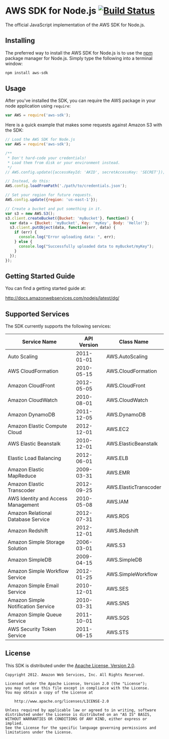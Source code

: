 # AWS SDK for Node.js [![Build Status](https://travis-ci.org/aws/aws-sdk-js.png?branch=master)](https://travis-ci.org/aws/aws-sdk-js)

The official JavaScript implementation of the AWS SDK for Node.js.

## Installing

The preferred way to install the AWS SDK for Node.js is to use the
[npm](http://npmjs.org) package manager for Node.js. Simply type the following
into a terminal window:

```sh
npm install aws-sdk
```

## Usage

After you've installed the SDK, you can require the AWS package in your node
application using `require`:

```js
var AWS = require('aws-sdk');
```

Here is a quick example that makes some requests against Amazon S3 with the SDK:

```js
// Load the AWS SDK for Node.js
var AWS = require('aws-sdk');

/**
 * Don't hard-code your credentials!
 * Load them from disk or your environment instead.
 */
// AWS.config.update({accessKeyId: 'AKID', secretAccessKey: 'SECRET'});

// Instead, do this:
AWS.config.loadFromPath('./path/to/credentials.json');

// Set your region for future requests.
AWS.config.update({region: 'us-east-1'});

// Create a bucket and put something in it.
var s3 = new AWS.S3();
s3.client.createBucket({Bucket: 'myBucket'}, function() {
  var data = {Bucket: 'myBucket', Key: 'myKey', Body: 'Hello!'};
  s3.client.putObject(data, function(err, data) {
    if (err) {
      console.log("Error uploading data: ", err);
    } else {
      console.log("Successfully uploaded data to myBucket/myKey");
    }
  });
});
```

## Getting Started Guide

You can find a getting started guide at:

http://docs.amazonwebservices.com/nodejs/latest/dg/

## Supported Services

The SDK currently supports the following services:

<table>
  <thead>
    <th>Service Name</th>
    <th>API Version</th>
    <th>Class Name</th>
  </thead>
  <tbody>
    <tr>
      <td>Auto Scaling</td>
      <td>2011-01-01</td>
      <td>AWS.AutoScaling</td>
    </tr>
    <tr>
      <td>AWS CloudFormation</td>
      <td>2010-05-15</td>
      <td>AWS.CloudFormation</td>
    </tr>
    <tr>
      <td>Amazon CloudFront</td>
      <td>2012-05-05</td>
      <td>AWS.CloudFront</td>
    </tr>
    <tr>
      <td>Amazon CloudWatch</td>
      <td>2010-08-01</td>
      <td>AWS.CloudWatch</td>
    </tr>
    <tr>
      <td>Amazon DynamoDB</td>
      <td>2011-12-05</td>
      <td>AWS.DynamoDB</td>
    </tr>
    <tr>
      <td>Amazon Elastic Compute Cloud</td>
      <td>2012-12-01</td>
      <td>AWS.EC2</td>
    </tr>
    <tr>
      <td>AWS Elastic Beanstalk</td>
      <td>2010-12-01</td>
      <td>AWS.ElasticBeanstalk</td>
    </tr>
    <tr>
      <td>Elastic Load Balancing</td>
      <td>2012-06-01</td>
      <td>AWS.ELB</td>
    </tr>
    <tr>
      <td>Amazon Elastic MapReduce</td>
      <td>2009-03-31</td>
      <td>AWS.EMR</td>
    </tr>
    <tr>
      <td>Amazon Elastic Transcoder</td>
      <td>2012-09-25</td>
      <td>AWS.ElasticTranscoder</td>
    </tr>
    <tr>
      <td>AWS Identity and Access Management</td>
      <td>2010-05-08</td>
      <td>AWS.IAM</td>
    </tr>
    <tr>
      <td>Amazon Relational Database Service</td>
      <td>2012-07-31</td>
      <td>AWS.RDS</td>
    </tr>
    <tr>
      <td>Amazon Redshift</td>
      <td>2012-12-01</td>
      <td>AWS.Redshift</td>
    </tr>
    <tr>
      <td>Amazon Simple Storage Solution</td>
      <td>2006-03-01</td>
      <td>AWS.S3</td>
    </tr>
    <tr>
      <td>Amazon SimpleDB</td>
      <td>2009-04-15</td>
      <td>AWS.SimpleDB</td>
    </tr>
    <tr>
      <td>Amazon Simple Workflow Service</td>
      <td>2012-01-25</td>
      <td>AWS.SimpleWorkflow</td>
    </tr>
    <tr>
      <td>Amazon Simple Email Service</td>
      <td>2010-12-01</td>
      <td>AWS.SES</td>
    </tr>
    <tr>
      <td>Amazon Simple Notification Service</td>
      <td>2010-03-31</td>
      <td>AWS.SNS</td>
    </tr>
    <tr>
      <td>Amazon Simple Queue Service</td>
      <td>2011-10-01</td>
      <td>AWS.SQS</td>
    </tr>
    <tr>
      <td>AWS Security Token Service</td>
      <td>2011-06-15</td>
      <td>AWS.STS</td>
    </tr>
  </tbody>
</table>

## License

This SDK is distributed under the
[Apache License, Version 2.0](http://www.apache.org/licenses/LICENSE-2.0).

```no-highlight
Copyright 2012. Amazon Web Services, Inc. All Rights Reserved.

Licensed under the Apache License, Version 2.0 (the "License");
you may not use this file except in compliance with the License.
You may obtain a copy of the License at

    http://www.apache.org/licenses/LICENSE-2.0

Unless required by applicable law or agreed to in writing, software
distributed under the License is distributed on an "AS IS" BASIS,
WITHOUT WARRANTIES OR CONDITIONS OF ANY KIND, either express or implied.
See the License for the specific language governing permissions and
limitations under the License.
```

